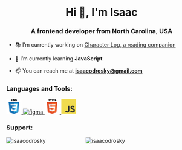 <h1 align="center">Hi 👋, I'm Isaac</h1>
<h3 align="center">A frontend developer from North Carolina, USA</h3>

- 📚 I’m currently working on [Character Log, a reading companion](https://character-log.netlify.app)

- 🌱 I’m currently learning **JavaScript**

- 📫 You can reach me at **isaacodrosky@gmail.com**

<h3 align="left">Languages and Tools:</h3>
<p align="left"> <a href="https://www.w3schools.com/css/" target="_blank" rel="noreferrer"> <img src="https://raw.githubusercontent.com/devicons/devicon/master/icons/css3/css3-original-wordmark.svg" alt="css3" width="40" height="40"/> </a> <a href="https://www.figma.com/" target="_blank" rel="noreferrer"> <img src="https://www.vectorlogo.zone/logos/figma/figma-icon.svg" alt="figma" width="40" height="40"/> </a> <a href="https://www.w3.org/html/" target="_blank" rel="noreferrer"> <img src="https://raw.githubusercontent.com/devicons/devicon/master/icons/html5/html5-original-wordmark.svg" alt="html5" width="40" height="40"/> </a> <a href="https://developer.mozilla.org/en-US/docs/Web/JavaScript" target="_blank" rel="noreferrer"> <img src="https://raw.githubusercontent.com/devicons/devicon/master/icons/javascript/javascript-original.svg" alt="javascript" width="40" height="40"/> </a> </p>


<h3 align="left">Support:</h3>
<p><a href="https://www.buymeacoffee.com/isaacodrosky"> <img align="left" src="https://cdn.buymeacoffee.com/buttons/v2/default-yellow.png" height="50" width="210" alt="isaacodrosky" /></a><a href="https://ko-fi.com/isaacodrosky"> <img align="left" src="https://cdn.ko-fi.com/cdn/kofi3.png?v=3" height="50" width="210" alt="isaacodrosky" /></a></p><br><br>

